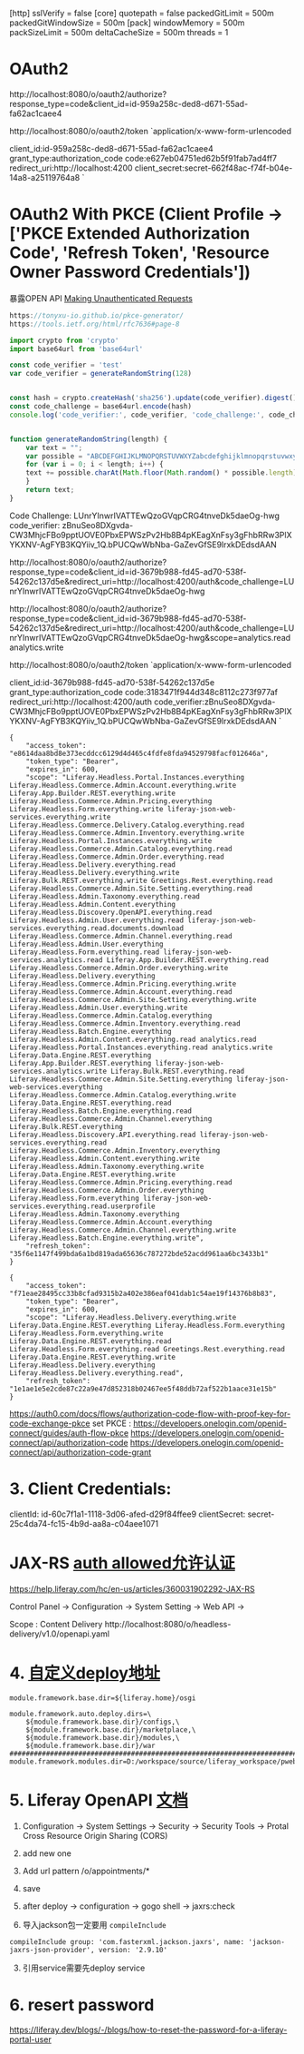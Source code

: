 [http]
	sslVerify = false
[core]
	quotepath = false
	packedGitLimit = 500m
	packedGitWindowSize = 500m
[pack]
	windowMemory = 500m
	packSizeLimit = 500m
	deltaCacheSize = 500m
	threads = 1



# OAuth2
http://localhost:8080/o/oauth2/authorize?response_type=code&client_id=id-959a258c-ded8-d671-55ad-fa62ac1caee4

http://localhost:8080/o/oauth2/token
`application/x-www-form-urlencoded

client_id:id-959a258c-ded8-d671-55ad-fa62ac1caee4
grant_type:authorization_code
code:e627eb04751ed62b5f91fab7ad4ff7
redirect_uri:http://localhost:4200
client_secret:secret-662f48ac-f74f-b04e-14a8-a25119764a8
`

# OAuth2 With PKCE  (Client Profile  -> ['PKCE Extended Authorization Code', 'Refresh Token', 'Resource Owner Password Credentials'])

暴露OPEN API [Making Unauthenticated Requests](https://help.liferay.com/hc/zh-cn/articles/360039026192-Making-Authenticated-Requests)

```javaScript
https://tonyxu-io.github.io/pkce-generator/
https://tools.ietf.org/html/rfc7636#page-8

import crypto from 'crypto'
import base64url from 'base64url'

const code_verifier = 'test'
var code_verifier = generateRandomString(128)


const hash = crypto.createHash('sha256').update(code_verifier).digest()
const code_challenge = base64url.encode(hash)
console.log('code_verifier:', code_verifier, 'code_challenge:', code_challenge)


function generateRandomString(length) {
    var text = "";
    var possible = "ABCDEFGHIJKLMNOPQRSTUVWXYZabcdefghijklmnopqrstuvwxyz0123456789-._~";
    for (var i = 0; i < length; i++) {
    text += possible.charAt(Math.floor(Math.random() * possible.length));
    }
    return text;
}
```

<!-- Code Challenge: n4bQgYhMfWWaL-qgxVrQFaO_TxsrC4Is0V1sFbDwCgg -->
<!-- code_verifier: test -->
Code Challenge: LUnrYInwrIVATTEwQzoGVqpCRG4tnveDk5daeOg-hwg
code_verifier: zBnuSeo8DXgvda-CW3MhjcFBo9pptUOVE0PbxEPWSzPv2Hb8B4pKEagXnFsy3gFhbRRw3PlXYKXNV-AgFYB3KQYiiv_1Q.bPUCQwWbNba-GaZevGfSE9lrxkDEdsdAAN

http://localhost:8080/o/oauth2/authorize?response_type=code&client_id=id-3679b988-fd45-ad70-538f-54262c137d5e&redirect_uri=http://localhost:4200/auth&code_challenge=LUnrYInwrIVATTEwQzoGVqpCRG4tnveDk5daeOg-hwg

http://localhost:8080/o/oauth2/authorize?response_type=code&client_id=id-3679b988-fd45-ad70-538f-54262c137d5e&redirect_uri=http://localhost:4200/auth&code_challenge=LUnrYInwrIVATTEwQzoGVqpCRG4tnveDk5daeOg-hwg&scope=analytics.read analytics.write

http://localhost:8080/o/oauth2/token
`application/x-www-form-urlencoded

client_id:id-3679b988-fd45-ad70-538f-54262c137d5e
grant_type:authorization_code
code:3183471f944d348c8112c273f977af
redirect_uri:http://localhost:4200/auth
code_verifier:zBnuSeo8DXgvda-CW3MhjcFBo9pptUOVE0PbxEPWSzPv2Hb8B4pKEagXnFsy3gFhbRRw3PlXYKXNV-AgFYB3KQYiiv_1Q.bPUCQwWbNba-GaZevGfSE9lrxkDEdsdAAN
`

```
{
    "access_token": "e8614daa8bd8e373ecddcc6129d4d465c4fdfe8fda94529798facf012646a",
    "token_type": "Bearer",
    "expires_in": 600,
    "scope": "Liferay.Headless.Portal.Instances.everything Liferay.Headless.Commerce.Admin.Account.everything.write Liferay.App.Builder.REST.everything.write Liferay.Headless.Commerce.Admin.Pricing.everything Liferay.Headless.Form.everything.write liferay-json-web-services.everything.write Liferay.Headless.Commerce.Delivery.Catalog.everything.read Liferay.Headless.Commerce.Admin.Inventory.everything.write Liferay.Headless.Portal.Instances.everything.write Liferay.Headless.Commerce.Admin.Catalog.everything.read Liferay.Headless.Commerce.Admin.Order.everything.read Liferay.Headless.Delivery.everything.read Liferay.Headless.Delivery.everything.write Liferay.Bulk.REST.everything.write Greetings.Rest.everything.read Liferay.Headless.Commerce.Admin.Site.Setting.everything.read Liferay.Headless.Admin.Taxonomy.everything.read Liferay.Headless.Admin.Content.everything Liferay.Headless.Discovery.OpenAPI.everything.read Liferay.Headless.Admin.User.everything.read liferay-json-web-services.everything.read.documents.download Liferay.Headless.Commerce.Admin.Channel.everything.read Liferay.Headless.Admin.User.everything Liferay.Headless.Form.everything.read liferay-json-web-services.analytics.read Liferay.App.Builder.REST.everything.read Liferay.Headless.Commerce.Admin.Order.everything.write Liferay.Headless.Delivery.everything Liferay.Headless.Commerce.Admin.Pricing.everything.write Liferay.Headless.Commerce.Admin.Account.everything.read Liferay.Headless.Commerce.Admin.Site.Setting.everything.write Liferay.Headless.Admin.User.everything.write Liferay.Headless.Commerce.Admin.Catalog.everything Liferay.Headless.Commerce.Admin.Inventory.everything.read Liferay.Headless.Batch.Engine.everything Liferay.Headless.Admin.Content.everything.read analytics.read Liferay.Headless.Portal.Instances.everything.read analytics.write Liferay.Data.Engine.REST.everything Liferay.App.Builder.REST.everything liferay-json-web-services.analytics.write Liferay.Bulk.REST.everything.read Liferay.Headless.Commerce.Admin.Site.Setting.everything liferay-json-web-services.everything Liferay.Headless.Commerce.Admin.Catalog.everything.write Liferay.Data.Engine.REST.everything.read Liferay.Headless.Batch.Engine.everything.read Liferay.Headless.Commerce.Admin.Channel.everything Liferay.Bulk.REST.everything Liferay.Headless.Discovery.API.everything.read liferay-json-web-services.everything.read Liferay.Headless.Commerce.Admin.Inventory.everything Liferay.Headless.Admin.Content.everything.write Liferay.Headless.Admin.Taxonomy.everything.write Liferay.Data.Engine.REST.everything.write Liferay.Headless.Commerce.Admin.Pricing.everything.read Liferay.Headless.Commerce.Admin.Order.everything Liferay.Headless.Form.everything liferay-json-web-services.everything.read.userprofile Liferay.Headless.Admin.Taxonomy.everything Liferay.Headless.Commerce.Admin.Account.everything Liferay.Headless.Commerce.Admin.Channel.everything.write Liferay.Headless.Batch.Engine.everything.write",
    "refresh_token": "35f6e1147f499bda6a1bd819ada65636c787272bde52acdd961aa6bc3433b1"
}
```


```
{
    "access_token": "f71eae28495cc33b8cfad9315b2a402e386eaf041dab1c54ae19f14376b8b83",
    "token_type": "Bearer",
    "expires_in": 600,
    "scope": "Liferay.Headless.Delivery.everything.write Liferay.Data.Engine.REST.everything Liferay.Headless.Form.everything Liferay.Headless.Form.everything.write Liferay.Data.Engine.REST.everything.read Liferay.Headless.Form.everything.read Greetings.Rest.everything.read Liferay.Data.Engine.REST.everything.write Liferay.Headless.Delivery.everything Liferay.Headless.Delivery.everything.read",
    "refresh_token": "1e1ae1e5e2cde87c22a9e47d852318b02467ee5f48ddb72af522b1aace31e15b"
}
```

https://auth0.com/docs/flows/authorization-code-flow-with-proof-key-for-code-exchange-pkce
set PKCE : https://developers.onelogin.com/openid-connect/guides/auth-flow-pkce
            https://developers.onelogin.com/openid-connect/api/authorization-code
            https://developers.onelogin.com/openid-connect/api/authorization-code-grant

# 3. Client Credentials:
clientId: id-60c7f1a1-1118-3d06-afed-d29f84ffee9
clientSecret: secret-25c4da74-fc15-4b9d-aa8a-c04aee1071


# JAX-RS [auth allowed允许认证](https://help.liferay.com/hc/en-us/articles/360031902292-JAX-RS)

https://help.liferay.com/hc/en-us/articles/360031902292-JAX-RS

Control Panel -> Configuration -> System Setting -> Web API ->





Scope : Content Delivery http://localhost:8080/o/headless-delivery/v1.0/openapi.yaml

# 4. [自定义deploy地址](https://docs.liferay.com/dxp/digital-enterprise/7.0-latest/propertiesdoc/portal.properties.html)
```
module.framework.base.dir=${liferay.home}/osgi

module.framework.auto.deploy.dirs=\
    ${module.framework.base.dir}/configs,\
    ${module.framework.base.dir}/marketplace,\
    ${module.framework.base.dir}/modules,\
    ${module.framework.base.dir}/war
############################################################################################
module.framework.modules.dir=D:/workspace/source/liferay_workspace/pweb/bundles/osgi/modules
```


# 5. Liferay OpenAPI [文档](https://app.swaggerhub.com/organizations/liferayinc)
1. Configuration -> System Settings -> Security -> Security Tools -> Protal Cross Resource Origin Sharing (CORS)
2. add new one 
3. Add url pattern  /o/appointments/*
4. save

1. after deploy -> configuration -> gogo shell -> jaxrs:check
2. 导入jackson包一定要用 `compileInclude`
```
compileInclude group: 'com.fasterxml.jackson.jaxrs', name: 'jackson-jaxrs-json-provider', version: '2.9.10'
```
3. 引用service需要先deploy service



# 6. resert password
https://liferay.dev/blogs/-/blogs/how-to-reset-the-password-for-a-liferay-portal-user
